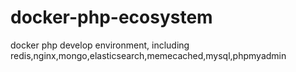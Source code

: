 # docker-php-ecosystem
docker php develop environment, including redis,nginx,mongo,elasticsearch,memecached,mysql,phpmyadmin
